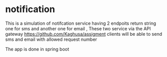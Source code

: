 # notification

This is a simulation of notifcation service having 2 endpoits return string one for sms and another one for email , 
These two service via the API gateway https://github.com/Kaghusa/assigment clients will be able to send sms and email with allowed request number 

The app is done in spring boot 


